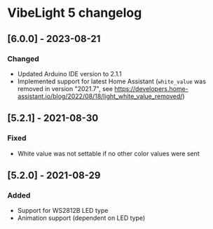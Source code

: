 # VibeLight 5 changelog

## [6.0.0] - 2023-08-21

### Changed
- Updated Arduino IDE version to 2.1.1
- Implemented support for latest Home Assistant (`white_value` was removed in version "2021.7", see https://developers.home-assistant.io/blog/2022/08/18/light_white_value_removed/)

## [5.2.1] - 2021-08-30

### Fixed
- White value was not settable if no other color values were sent

## [5.2.0] - 2021-08-29

### Added
- Support for WS2812B LED type
- Animation support (dependent on LED type)
